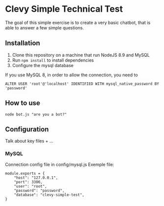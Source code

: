 # Clevy Simple Technical Test
The goal of this simple exercise is to create a very basic chatbot, that is able to answer a few simple questions.

## Installation
1. Clone this repository on a machine that run NodeJS 8.9 and MySQL
2. Run `npm install` to install dependencies
3. Configure the mysql database

If you use MySQL 8, in order to allow the connection, you need to 
```
ALTER USER 'root'@'localhost' IDENTIFIED WITH mysql_native_password BY 'password'
```

## How to use
```
node bot.js "are you a bot?"
```

## Configuration
Talk about key files + ...

### MySQL
Connection config file in config/mysql.js
Exemple file:
```
module.exports = {
	"host": "127.0.0.1",
	"port": 3306,
	"user": "root",
	"password": "password",
	"database": "clevy-simple-test",
}
```